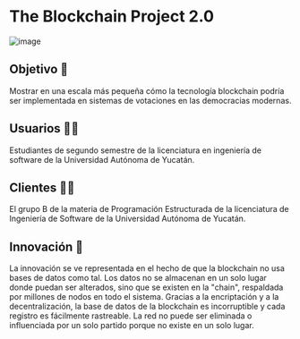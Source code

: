 # The Blockchain Project 2.0

![image](https://user-images.githubusercontent.com/91033892/158305255-1f5c602c-6163-4e95-873c-bcfe35b6c151.png)

## Objetivo 🎯
Mostrar en una escala más pequeña cómo la tecnología blockchain podría ser implementada en sistemas de votaciones en las democracias modernas.

## Usuarios 👨‍💻
Estudiantes de segundo semestre de la licenciatura en ingeniería de software de la Universidad Autónoma de Yucatán.

## Clientes 👨‍💼
El grupo B de la materia de Programación Estructurada de la licenciatura de Ingeniería de Software de la Universidad Autónoma de Yucatán.

## Innovación 📝
La innovación se ve representada en el hecho de que la blockchain no usa bases de datos como tal. Los datos no se almacenan en un solo lugar donde puedan ser alterados,
sino que se existen en la "chain", respaldada por millones de nodos en todo el sistema. Gracias a la encriptación y a la decentralización, la base de datos de la blockchain es incorruptible y cada registro es fácilmente rastreable. La red no puede ser eliminada o influenciada por un solo partido porque no existe en un solo lugar.

